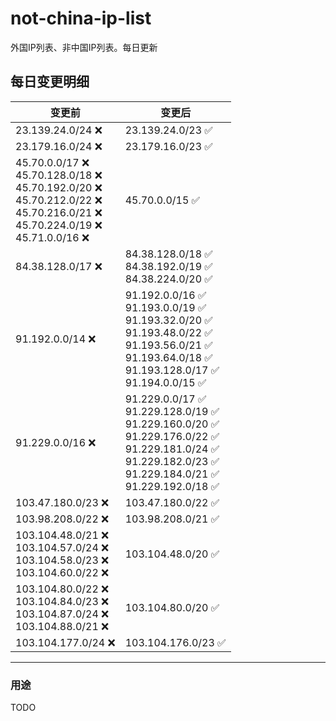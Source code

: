# not-china-ip-list
外国IP列表、非中国IP列表。每日更新

每日变更明细
--------------------
|  变更前   | 变更后 |
|  ----  | ----  |
|  23.139.24.0/24 :x:  | 23.139.24.0/23 :white_check_mark: | 
|  23.179.16.0/24 :x:  | 23.179.16.0/23 :white_check_mark: | 
|  45.70.0.0/17 :x: <br> 45.70.128.0/18 :x: <br> 45.70.192.0/20 :x: <br> 45.70.212.0/22 :x: <br> 45.70.216.0/21 :x: <br> 45.70.224.0/19 :x: <br> 45.71.0.0/16 :x: <br> | 45.70.0.0/15 :white_check_mark: | 
|  84.38.128.0/17 :x:  | 84.38.128.0/18 :white_check_mark: <br> 84.38.192.0/19 :white_check_mark: <br> 84.38.224.0/20 :white_check_mark: <br>  | 
|  91.192.0.0/14 :x:  | 91.192.0.0/16 :white_check_mark: <br> 91.193.0.0/19 :white_check_mark: <br> 91.193.32.0/20 :white_check_mark: <br> 91.193.48.0/22 :white_check_mark: <br> 91.193.56.0/21 :white_check_mark: <br> 91.193.64.0/18 :white_check_mark: <br> 91.193.128.0/17 :white_check_mark: <br> 91.194.0.0/15 :white_check_mark: <br>  | 
|  91.229.0.0/16 :x:  | 91.229.0.0/17 :white_check_mark: <br> 91.229.128.0/19 :white_check_mark: <br> 91.229.160.0/20 :white_check_mark: <br> 91.229.176.0/22 :white_check_mark: <br> 91.229.181.0/24 :white_check_mark: <br> 91.229.182.0/23 :white_check_mark: <br> 91.229.184.0/21 :white_check_mark: <br> 91.229.192.0/18 :white_check_mark: <br>  | 
|  103.47.180.0/23 :x:  | 103.47.180.0/22 :white_check_mark: | 
|  103.98.208.0/22 :x:  | 103.98.208.0/21 :white_check_mark: | 
|  103.104.48.0/21 :x: <br> 103.104.57.0/24 :x: <br> 103.104.58.0/23 :x: <br> 103.104.60.0/22 :x: <br> | 103.104.48.0/20 :white_check_mark: | 
|  103.104.80.0/22 :x: <br> 103.104.84.0/23 :x: <br> 103.104.87.0/24 :x: <br> 103.104.88.0/21 :x: <br> | 103.104.80.0/20 :white_check_mark: | 
|  103.104.177.0/24 :x:  | 103.104.176.0/23 :white_check_mark: | 

--------------------
### 用途
TODO
